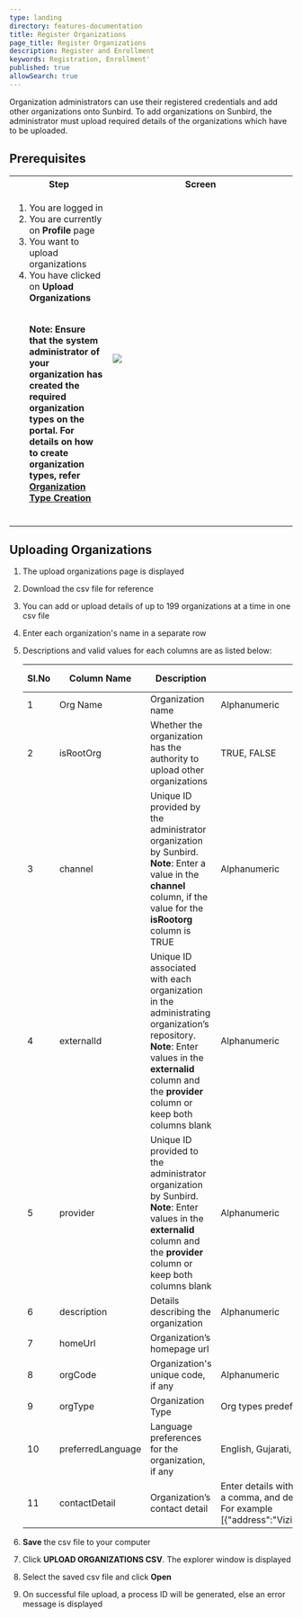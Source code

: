 ```yaml
---
type: landing
directory: features-documentation
title: Register Organizations
page_title: Register Organizations
description: Register and Enrollment
keywords: Registration, Enrollment'
published: true
allowSearch: true
---
```



Organization administrators can use their registered credentials and add other organizations onto Sunbird. To add organizations on Sunbird, the administrator must upload required details of the organizations which have to be uploaded. 

<H2> Prerequisites</H2>

<table>
  <tr>
      <th style="width:35%;">Step</th>
        <th style="width:65%;">Screen</th>
  </tr>
  <tr>
     <td>
        <ol>
            <li>You are logged in</li> 
            <li>You are currently on <strong>Profile</strong> page</li>
            <li> You want to upload organizations</li>
            <li>You have clicked on <b>Upload Organizations</li><br> 
            
   <b>Note</b>: Ensure that the system administrator of your organization has created the required organization types on the portal. For details on how to create organization types, refer <a href="features-documentation/create_orgtype" target="_blank">Organization Type Creation</a>    
        </ol>  
    </td>
    <td><img src="pages/features-documentation/images/upldorg_prereqsite.png">
    </td>
    </tr>
</table>

## Uploading Organizations

1. The upload organizations page is displayed
2. Download the csv file for reference
3. You can add or upload details of up to 199 organizations at a time in one csv file
4. Enter each organization's name in a separate row
5. Descriptions and valid values for each columns are as listed below:

	Sl.No |Column Name  |Description  |Valid Value  |Column Type
	------|-------------|-------------|-------------|-------------
	1 |Org Name  |Organization name  |Alphanumeric |Mandatory
	2 |isRootOrg  |Whether the  organization has the authority to upload other organizations |TRUE, FALSE	|Optional
	3 |channel  | Unique ID provided by the administrator organization by Sunbird. <br>**Note**: Enter a value in the **channel** column, if the value for the **isRootorg** column is TRUE	|Alphanumeric	|Conditional
	4 |externalId |Unique ID associated with each organization in the administrating  organization’s repository. <br>**Note**: Enter values in the **externalid** column and the **provider** column or keep both columns blank |Alphanumeric |Co-mandatory|
	5 |provider |Unique ID provided to the administrator organization by Sunbird. <br>**Note**: Enter values in the **externalid** column and the **provider** column or keep both columns blank	|Alphanumeric	|Co-mandatory 
	6 |description  |Details describing the organization |Alphanumeric |Optional 
	7 |homeUrl  |Organization’s homepage url  | |Optional 
	8 |orgCode  |Organization's unique code, if any	|Alphanumeric |Optional 
	9 |orgType  |Organization Type  |Org types predefined by the system administrator |Optional
	10  |preferredLanguage  |Language preferences for the organization, if any  |English, Gujarati, Hindi, Kannada, Marathi, Punjabi, Tamil, Telugu	|Optional
	11  |contactDetail  |Organization’s contact detail  |Enter details within curly brackets in double quotes. Separate each detail with a comma, and detail name and corresponding value with a colon (:). <br>For example [{"address":"Vizianagaram","phone":"8088407418","fax":"abc@gmail.com"}]	|Optional

6. **Save** the csv file to your computer
7. Click **UPLOAD ORGANIZATIONS CSV**. The explorer window is displayed
8. Select the saved csv file and click **Open**
9. On successful file upload, a process ID will be generated, else an error message is displayed
